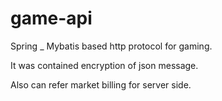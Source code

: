 # game-api

Spring _ Mybatis based http protocol for gaming.

It was contained encryption of json message. 

Also can refer market billing for server side.
